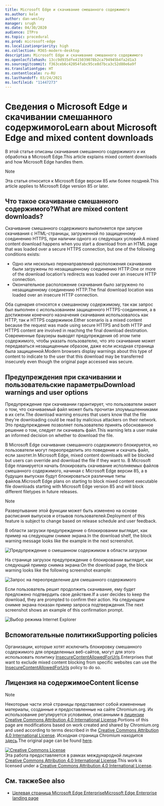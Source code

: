 ```yaml
---
title: Microsoft Edge и скачивание смешанного содержимого
ms.author: kele
author: dan-wesley
manager: srugh
ms.date: 04/30/2020
audience: ITPro
ms.topic: procedural
ms.prod: microsoft-edge
ms.localizationpriority: high
ms.collection: M365-modern-desktop
description: Microsoft Edge и скачивание смешанного содержимого
ms.openlocfilehash: 13cc9d935dfe415039078b2ca794945b4fa2d1a3
ms.sourcegitcommit: f363ceb6c42054fabc95ce8d7bca3c52d80e6a9f
ms.translationtype: HT
ms.contentlocale: ru-RU
ms.lasthandoff: 03/24/2021
ms.locfileid: "11447273"
---
```

# <a name="learn-about-microsoft-edge-and-mixed-content-downloads"></a><span data-ttu-id="cfc95-103">Сведения о Microsoft Edge и скачивании смешанного содержимого</span><span class="sxs-lookup"><span data-stu-id="cfc95-103">Learn about Microsoft Edge and mixed content downloads</span></span>

<span data-ttu-id="cfc95-104">В этой статье описаны скачивания смешанного содержимого и их обработка в Microsoft Edge.</span><span class="sxs-lookup"><span data-stu-id="cfc95-104">This article explains mixed content downloads and how Microsoft Edge handles them.</span></span>

>[!NOTE]
><span data-ttu-id="cfc95-105">Эта статья относится к Microsoft Edge версии 85 или более поздней.</span><span class="sxs-lookup"><span data-stu-id="cfc95-105">This article applies to Microsoft Edge version 85 or later.</span></span>

## <a name="what-are-mixed-content-downloads"></a><span data-ttu-id="cfc95-106">Что такое скачивание смешанного содержимого?</span><span class="sxs-lookup"><span data-stu-id="cfc95-106">What are mixed content downloads?</span></span>

<span data-ttu-id="cfc95-107">Скачивание смешанного содержимого выполняется при запуске скачивания с HTML-страницы, загруженной по защищенному соединению HTTPS, при наличии одного из следующих условий:</span><span class="sxs-lookup"><span data-stu-id="cfc95-107">A mixed content download happens when you start a download from an HTML page that was loaded over a secure HTTPS connection, but one of the following conditions exists:</span></span>

- <span data-ttu-id="cfc95-108">Одно или несколько перенаправлений расположения скачивания были загружены по незащищенному соединению HTTP.</span><span class="sxs-lookup"><span data-stu-id="cfc95-108">One or more of the download location's redirects was loaded over an insecure HTTP connection.</span></span>
- <span data-ttu-id="cfc95-109">Окончательное расположение скачивания было загружено по незащищенному соединению HTTP.</span><span class="sxs-lookup"><span data-stu-id="cfc95-109">The final download location was loaded over an insecure HTTP connection.</span></span>

<span data-ttu-id="cfc95-110">Оба сценария относятся к смешанному содержимому, так как запрос был выполнен с использованием защищенного HTTPS-соединения, а в достижении конечного назначения скачивания использовалось как HTTP, так и HTTPS содержимое.</span><span class="sxs-lookup"><span data-stu-id="cfc95-110">Either scenario is a mixed content because the request was made using secure HTTPS and both HTTP and HTTPS content are involved in reaching the final download destination.</span></span> <span data-ttu-id="cfc95-111">Современные браузеры выводят предупреждения об этом типе содержимого, чтобы указать пользователю, что это скачивание может передаваться незащищенным образом, даже если исходная страница была защищенной.</span><span class="sxs-lookup"><span data-stu-id="cfc95-111">Modern browsers display warnings about this type of content to indicate to the user that this download may be transferred insecurely even though the original page accessed was secure.</span></span>

## <a name="download-warnings-and-user-options"></a><span data-ttu-id="cfc95-112">Предупреждения при скачивании и пользовательские параметры</span><span class="sxs-lookup"><span data-stu-id="cfc95-112">Download warnings and user options</span></span>

<span data-ttu-id="cfc95-113">Предупреждение при скачивании гарантирует, что пользователи знают о том, что скачиваемый файл может быть прочитан злоумышленниками в их сети.</span><span class="sxs-lookup"><span data-stu-id="cfc95-113">The download warning ensures that users know that the file they're downloading could be read by malicious attackers on their network.</span></span> <span data-ttu-id="cfc95-114">Это предупреждение позволяет пользователю принять обоснованное решение о том, следует ли скачивать файл.</span><span class="sxs-lookup"><span data-stu-id="cfc95-114">This warning lets a user make an informed decision on whether to download the file.</span></span>

<span data-ttu-id="cfc95-115">В Microsoft Edge скачивание смешанного содержимого блокируется, но пользователи могут переопределить это поведение и скачать файл, если захотят.</span><span class="sxs-lookup"><span data-stu-id="cfc95-115">In Microsoft Edge, mixed content downloads will be blocked but users can override and download the file if they want to.</span></span> <span data-ttu-id="cfc95-116">В Microsoft Edge планируется начать блокировать скачивание исполняемых файлов смешанного содержимого, начиная с Microsoft Edge версии 85, а в будущих выпусках будут блокироваться различные типы файлов.</span><span class="sxs-lookup"><span data-stu-id="cfc95-116">Microsoft Edge plans on starting to block mixed content executable file downloads starting with Microsoft Edge version 85 and will block different filetypes in future releases.</span></span>

> [!NOTE]
> <span data-ttu-id="cfc95-117">Развертывание этой функции может быть изменено на основе расписания выпусков и отзывов пользователей.</span><span class="sxs-lookup"><span data-stu-id="cfc95-117">Deployment of this feature is subject to change based on release schedule and user feedback.</span></span>

<!-- The schedule of the block for different filetypes is to be determined and may be impacted by usage data and user feedback. -->

<span data-ttu-id="cfc95-118">В области загрузки предупреждение о блокировании выглядит, как пример на следующем снимке экрана.</span><span class="sxs-lookup"><span data-stu-id="cfc95-118">In the download shelf, the block warning message looks like the example in the next screenshot.</span></span>

 ![Предупреждение о смешанном содержимом в области загрузки](./media/edge-learnmore-mixed-content-downloads/edge-mixed-content-download-tray-warning.png)

<span data-ttu-id="cfc95-120">На странице загрузок предупреждение о блокировании выглядит, как следующий пример снимка экрана:</span><span class="sxs-lookup"><span data-stu-id="cfc95-120">On the download page, the block warning looks like the following screenshot example:</span></span>

 ![Запрос на переопределение для смешанного содержимого](./media/edge-learnmore-mixed-content-downloads/edge-mixed-content-download-page-warning.png)

<span data-ttu-id="cfc95-122">Если пользователь решит продолжить скачивание, ему будет предложено подтвердить свое действие.</span><span class="sxs-lookup"><span data-stu-id="cfc95-122">If a user decides to keep the download, they are prompted to confirm their action.</span></span> <span data-ttu-id="cfc95-123">На следующем снимке экрана показан пример запроса подтверждения.</span><span class="sxs-lookup"><span data-stu-id="cfc95-123">The next screenshot shows an example of this confirmation prompt.</span></span>

 ![Выбор режима Internet Explorer](./media/edge-learnmore-mixed-content-downloads/edge-mixed-content-download-override.png)

## <a name="supporting-policies"></a><span data-ttu-id="cfc95-125">Вспомогательные политики</span><span class="sxs-lookup"><span data-stu-id="cfc95-125">Supporting policies</span></span>

<span data-ttu-id="cfc95-126">Организации, которые хотят исключить блокировку смешанного содержимого для определенных веб-сайтов, могут для этого использовать политику [InsecureContentAllowedForUrls](./microsoft-edge-policies.md#insecurecontentallowedforurls).</span><span class="sxs-lookup"><span data-stu-id="cfc95-126">Enterprises that want to exclude mixed content blocking from specific websites can use the [InsecureContentAllowedForUrls](./microsoft-edge-policies.md#insecurecontentallowedforurls) policy to do so.</span></span>

## <a name="content-license"></a><span data-ttu-id="cfc95-127">Лицензия на содержимое</span><span class="sxs-lookup"><span data-stu-id="cfc95-127">Content license</span></span>

> [!NOTE]
> <span data-ttu-id="cfc95-128">Некоторые части этой страницы представляют собой измененные материалы, созданные и предоставленные на сайте Chromium.org. Их использование регулируется условиями, описанными в [лицензии Creative Commons Attribution 4.0 International License](http://creativecommons.org/licenses/by/4.0/).</span><span class="sxs-lookup"><span data-stu-id="cfc95-128">Portions of this page are modifications based on work created and shared by Chromium.org and used according to terms described in the [Creative Commons Attribution 4.0 International License](http://creativecommons.org/licenses/by/4.0/).</span></span> <span data-ttu-id="cfc95-129">Исходная страница Chromium находится [здесь](https://developers.google.com/web/fundamentals/security/prevent-mixed-content/what-is-mixed-content).</span><span class="sxs-lookup"><span data-stu-id="cfc95-129">The original page can be found [here](https://developers.google.com/web/fundamentals/security/prevent-mixed-content/what-is-mixed-content).</span></span>
  
<a rel="license" href="http://creativecommons.org/licenses/by/4.0/"><img alt="Creative Commons License" style="border-width:0" src="https://i.creativecommons.org/l/by/4.0/88x31.png" /></a><br /><span data-ttu-id="cfc95-130">Эта работа предоставляется в рамках международной лицензии <a rel="license" href="http://creativecommons.org/licenses/by/4.0/">Creative Commons Attribution 4.0 International License</a>.</span><span class="sxs-lookup"><span data-stu-id="cfc95-130">This work is licensed under a <a rel="license" href="http://creativecommons.org/licenses/by/4.0/">Creative Commons Attribution 4.0 International License</a>.</span></span>

## <a name="see-also"></a><span data-ttu-id="cfc95-131">См. также</span><span class="sxs-lookup"><span data-stu-id="cfc95-131">See also</span></span>

- [<span data-ttu-id="cfc95-132">Целевая страница Microsoft Edge Enterprise</span><span class="sxs-lookup"><span data-stu-id="cfc95-132">Microsoft Edge Enterprise landing page</span></span>](https://aka.ms/EdgeEnterprise)